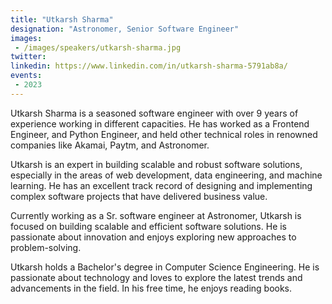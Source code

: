 ```yaml
---
title: "Utkarsh Sharma"
designation: "Astronomer, Senior Software Engineer"
images:
 - /images/speakers/utkarsh-sharma.jpg
twitter: 
linkedin: https://www.linkedin.com/in/utkarsh-sharma-5791ab8a/
events:
 - 2023
---
```


Utkarsh Sharma is a seasoned software engineer with over 9 years of experience working in different capacities. He has worked as a Frontend Engineer, and Python Engineer, and held other technical roles in renowned companies like Akamai, Paytm, and Astronomer.



Utkarsh is an expert in building scalable and robust software solutions, especially in the areas of web development, data engineering, and machine learning. He has an excellent track record of designing and implementing complex software projects that have delivered business value.



Currently working as a Sr. software engineer at Astronomer, Utkarsh is focused on building scalable and efficient software solutions. He is passionate about innovation and enjoys exploring new approaches to problem-solving.



Utkarsh holds a Bachelor's degree in Computer Science Engineering. He is passionate about technology and loves to explore the latest trends and advancements in the field. In his free time, he enjoys reading books.